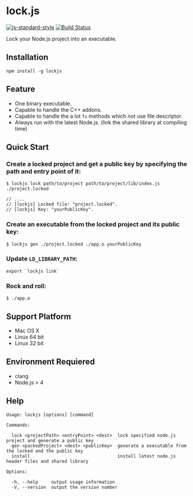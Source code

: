 # lock.js
[![js-standard-style](https://img.shields.io/badge/code%20style-standard-brightgreen.svg)](http://standardjs.com/)
[![Build Status](https://travis-ci.org/DavidCai1993/lock.js.svg?branch=master)](https://travis-ci.org/DavidCai1993/lock.js)

Lock your Node.js project into an executable.

## Installation

```
npm install -g lockjs
```

## Feature

- One binary executable.
- Capable to handle the C++ addons.
- Capable to handle the a lot `fs` methods which not use file descriptor.
- Always run with the latest Node.js. (link the shared library at compiling time)

## Quick Start

### Create a locked project and get a public key by specifying the path and entry point of it:

```
$ lockjs lock path/to/project path/to/project/lib/index.js ./project.locked

// ....
// [lockjs] Locked file: "project.locked".
// [lockjs] Key: "yourPublicKey".
```

### Create an executable from the locked project and its public key:

```
$ lockjs gen ./project.locked ./app.o yourPublicKey
```

### Update `LD_LIBRARY_PATH`:

```
export `lockjs link`
```

### Rock and roll:

```
$ ./app.o
```

## Support Platform

- Mac OS X
- Linux 64 bit
- Linux 32 bit

## Environment Requiered

- clang
- Node.js > 4

## Help

```
Usage: lockjs [options] [command]

Commands:

  lock <projectPath> <entryPoint> <dest>  lock specified node.js project and generate a public key
  gen <packedProject> <dest> <publicKey>  generate a executable from the locked and the public key
  install                                 install latest node.js header files and shared library

Options:

  -h, --help     output usage information
  -V, --version  output the version number
```

